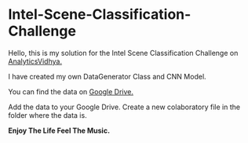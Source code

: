 # Intel-Scene-Classification-Challenge
Hello, this is my solution for the Intel Scene Classification Challenge on [AnalyticsVidhya.](https://datahack.analyticsvidhya.com/contest/practice-problem-intel-scene-classification-challe/)

I have created my own DataGenerator Class and CNN Model.

You can find the data on [Google Drive.](https://drive.google.com/open?id=1QPaHuq8Jl7jySgmc_dI9KEiy8rgbINke)

Add the data to your Google Drive.
Create a new colaboratory file in the folder where the data is.


**Enjoy The Life Feel The Music.**
